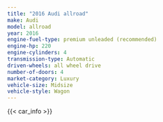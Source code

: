```yaml
---
title: "2016 Audi allroad"
make: Audi
model: allroad
year: 2016
engine-fuel-type: premium unleaded (recommended)
engine-hp: 220
engine-cylinders: 4
transmission-type: Automatic
driven-wheels: all wheel drive
number-of-doors: 4
market-category: Luxury
vehicle-size: Midsize
vehicle-style: Wagon
---
```


{{< car_info >}}
